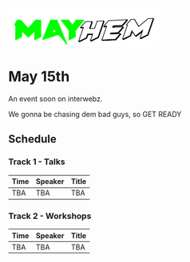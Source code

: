 ![MAYhem](pics/Green.png)
# May 15th

An event soon on interwebz. 

We gonna be chasing dem bad guys, so GET READY


## Schedule

### Track 1 - Talks

| Time | Speaker | Title
| --- | --- | --- |
| TBA | TBA | TBA |

### Track 2 - Workshops

| Time | Speaker | Title
| --- | --- | --- |
| TBA | TBA | TBA |
